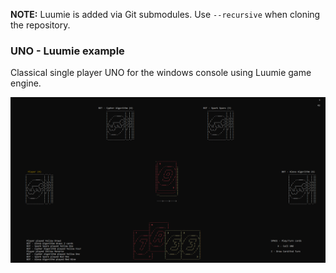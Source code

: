 **NOTE:** Luumie is added via Git submodules. Use `--recursive` when cloning the repository.

### UNO - Luumie example
Classical single player UNO for the windows console using Luumie game engine.

![Game Screen](./GameScreen.png)
